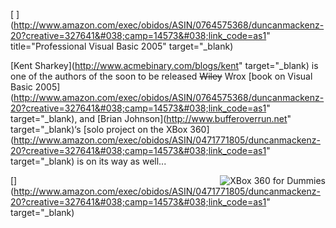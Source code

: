 [ <img src="http://rcm-images.amazon.com/images/P/0764575368.01._SCTZZZZZZZ_.jpg" align="left" alt="" border="0" /> ](http://www.amazon.com/exec/obidos/ASIN/0764575368/duncanmackenz-20?creative=327641&#038;camp=14573&#038;link_code=as1" title="Professional Visual Basic 2005" target="_blank)

[Kent Sharkey](http://www.acmebinary.com/blogs/kent" target="_blank) is one of the authors of the soon to be released <strike>Wiley</strike> Wrox [book on Visual Basic 2005](http://www.amazon.com/exec/obidos/ASIN/0764575368/duncanmackenz-20?creative=327641&#038;camp=14573&#038;link_code=as1" target="_blank), and [Brian Johnson](http://www.bufferoverrun.net" target="_blank)&#8216;s [solo project on the XBox 360](http://www.amazon.com/exec/obidos/ASIN/0471771805/duncanmackenz-20?creative=327641&#038;camp=14573&#038;link_code=as1" target="_blank) is on its way as well...

[<img src="http://rcm-images.amazon.com/images/P/0471771805.01._SCTZZZZZZZ_.jpg" align="right" alt="XBox 360 for Dummies" border="0" />](http://www.amazon.com/exec/obidos/ASIN/0471771805/duncanmackenz-20?creative=327641&#038;camp=14573&#038;link_code=as1" target="_blank)